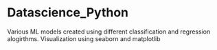 # Datascience_Python
Various ML models created using different classification and regression alogirthms. 
Visualization using seaborn and matplotlib
